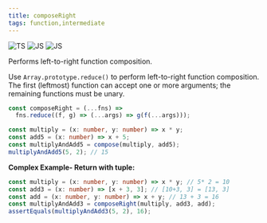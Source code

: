 ```yaml
---
title: composeRight
tags: function,intermediate
---
```


![TS](https://img.shields.io/badge/supports-typescript-blue.svg?style=flat-square)
![JS](https://img.shields.io/badge/supports-javascript-yellow.svg?style=flat-square)
![JS](https://img.shields.io/badge/supports-deno-green.svg?style=flat-square)

Performs left-to-right function composition.

Use `Array.prototype.reduce()` to perform left-to-right function composition.
The first (leftmost) function can accept one or more arguments; the remaining functions must be unary.

```ts
const composeRight = (...fns) =>
  fns.reduce((f, g) => (...args) => g(f(...args)));
```

```ts
const multiply = (x: number, y: number) => x * y;
const add5 = (x: number) => x + 5;
const multiplyAndAdd5 = compose(multiply, add5);
multiplyAndAdd5(5, 2); // 15
```

**Complex Example- Return with tuple:**

```ts
const multiply = (x: number, y: number) => x * y; // 5* 2 = 10
const add3 = (x: number) => [x + 3, 3]; // [10+3, 3] = [13, 3]
const add = (x: number, y: number) => x + y; // 13 + 3 = 16
const multiplyAndAdd3 = composeRight(multiply, add3, add);
assertEquals(multiplyAndAdd3(5, 2), 16);
```
